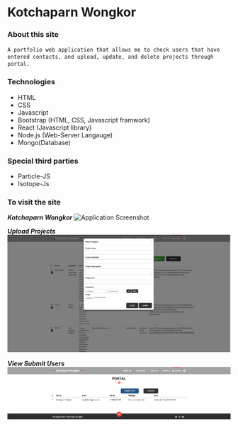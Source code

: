 # Kotchaparn Wongkor

### About this site
    A portfolio web application that allows me to check users that have entered contacts, and upload, update, and delete projects through portal.

### Technologies
* HTML
* CSS
* Javascript
* Bootstrap (HTML, CSS, Javascript framwork)
* React (Javascript library)
* Node.js (Web-Server Langauge)
* Mongo(Database)  

### Special third parties
* Particle-JS
* Isotope-Js


### To visit the site

***Kotchaparn Wongkor***
![Application Screenshot](/public/img/bell_portfolio.png)


***Upload Projects***
![Application Screenshot](/public/img/upload_projects.png)

***View Submit Users***
![Application Screenshot](/public/img/view_users.png)
